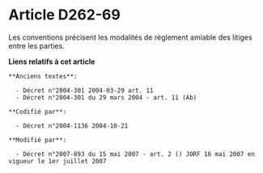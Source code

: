 # Article D262-69

Les conventions précisent les modalités de règlement amiable des litiges entre les parties.

**Liens relatifs à cet article**

	**Anciens textes**:

	  - Décret n°2004-301 2004-03-29 art. 11
	  - Décret n°2004-301 du 29 mars 2004 - art. 11 (Ab)

	**Codifié par**:

	  - Décret n°2004-1136 2004-10-21

	**Modifié par**:

	  - Décret n°2007-893 du 15 mai 2007 - art. 2 () JORF 16 mai 2007 en vigueur le 1er juillet 2007
